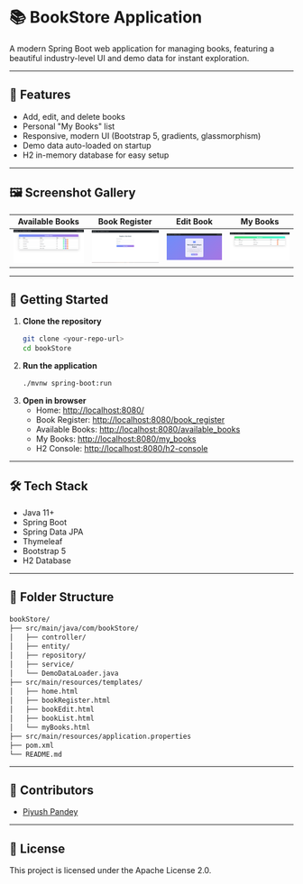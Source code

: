 # 📚 BookStore Application

A modern Spring Boot web application for managing books, featuring a beautiful industry-level UI and demo data for instant exploration.

---

## 🚀 Features

- Add, edit, and delete books
- Personal "My Books" list
- Responsive, modern UI (Bootstrap 5, gradients, glassmorphism)
- Demo data auto-loaded on startup
- H2 in-memory database for easy setup

---


## 🖼️ Screenshot Gallery

| Available Books                                                      | Book Register                                                      | Edit Book                                                      | My Books                                                      |
| -------------------------------------------------------------------- | ------------------------------------------------------------------ | -------------------------------------------------------------- | ------------------------------------------------------------- |
| ![Available Books](screenshots/avaiable-book) | ![Book Register](screenshots/add-book) | ![Edit Book](screenshots/home) | ![My Books](screenshots/my-book) |

---

## 🏁 Getting Started

1. **Clone the repository**
   ```bash
   git clone <your-repo-url>
   cd bookStore
   ```
2. **Run the application**
   ```bash
   ./mvnw spring-boot:run
   ```
3. **Open in browser**
   - Home: [http://localhost:8080/](http://localhost:8080/)
   - Book Register: [http://localhost:8080/book_register](http://localhost:8080/book_register)
   - Available Books: [http://localhost:8080/available_books](http://localhost:8080/available_books)
   - My Books: [http://localhost:8080/my_books](http://localhost:8080/my_books)
   - H2 Console: [http://localhost:8080/h2-console](http://localhost:8080/h2-console)

---

## 🛠️ Tech Stack

- Java 11+
- Spring Boot
- Spring Data JPA
- Thymeleaf
- Bootstrap 5
- H2 Database

---

## 📂 Folder Structure

```
bookStore/
├── src/main/java/com/bookStore/
│   ├── controller/
│   ├── entity/
│   ├── repository/
│   ├── service/
│   └── DemoDataLoader.java
├── src/main/resources/templates/
│   ├── home.html
│   ├── bookRegister.html
│   ├── bookEdit.html
│   ├── bookList.html
│   └── myBooks.html
├── src/main/resources/application.properties
├── pom.xml
└── README.md
```

---

## 👤 Contributors

- [Piyush Pandey](httpps://piyush.engineer)

---

## 📄 License

This project is licensed under the Apache License 2.0.
